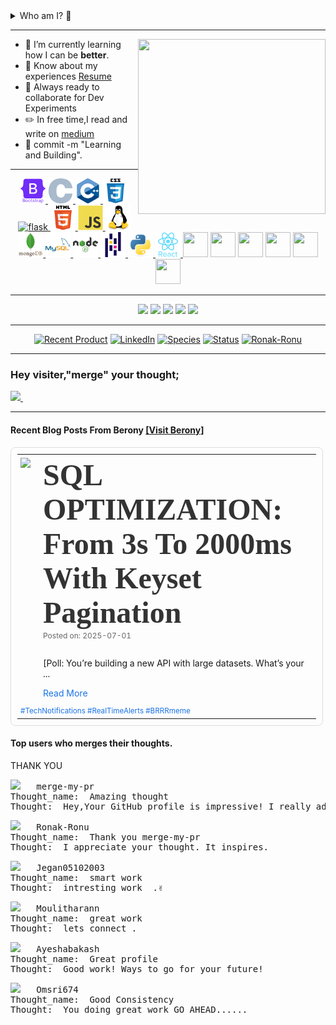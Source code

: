 <details>
  <summary>Who am I? 🤔</summary>
  
  <pre>
     <img src="https://i.giphy.com/media/v1.Y2lkPTc5MGI3NjExMng5a2w4dzhqajlqZzJ5cWFqY2xqc3M2eW16MGo4dWFvaHZ3a3RibCZlcD12MV9pbnRlcm5hbF9naWZfYnlfaWQmY3Q9Zw/1I6HRxR7pQojS/giphy.gif" align="right" width="220" height="120" />
Hey! I'm Ronak Suthar 👾, trying to figure out the reason behind what I'm doing.  </pre>

</details>


---

</p>
<a href="https://ronak-ronu.github.io/Terminal_Demo/" target="_blank">

<img align="right" width="300" height="280" src="https://github.com/Ronak-Ronu/Ronak-Ronu/assets/112187817/1172a43d-9b19-4445-9b02-775d1851dfa7">
</a>

- 🌱 I’m currently learning how I can be **better**. 
- 📄 Know about my experiences [Resume](https://docs.google.com/document/d/1AJbow29pZz3Qj8oJ2kvDrMwl_YuJHucRL-Q-meL2h5k/edit?usp=sharing)
- 🚀 Always ready to collaborate for Dev Experiments
- ✏️  In free time,I read and write on [medium](https://medium.com/@ronakronu02)
- 🛝 commit -m "Learning and Building".


---

<div align="center">

<p > <a href="https://getbootstrap.com" target="_blank" rel="noreferrer"> <img src="https://raw.githubusercontent.com/devicons/devicon/master/icons/bootstrap/bootstrap-plain-wordmark.svg" alt="bootstrap" width="40" height="40"/> </a> <a href="https://www.cprogramming.com/" target="_blank" rel="noreferrer"> <img src="https://raw.githubusercontent.com/devicons/devicon/master/icons/c/c-original.svg" alt="c" width="40" height="40"/> </a> <a href="https://www.w3schools.com/cpp/" target="_blank" rel="noreferrer"> <img src="https://raw.githubusercontent.com/devicons/devicon/master/icons/cplusplus/cplusplus-original.svg" alt="cplusplus" width="40" height="40"/> </a> <a href="https://www.w3schools.com/css/" target="_blank" rel="noreferrer"> <img src="https://raw.githubusercontent.com/devicons/devicon/master/icons/css3/css3-original-wordmark.svg" alt="css3" width="40" height="40"/> </a> <a href="https://flask.palletsprojects.com/" target="_blank" rel="noreferrer"> <img src="https://flask.palletsprojects.com/en/stable/_images/flask-horizontal.png" alt="flask" width="100" height="40"/> </a>
  <a href="https://www.w3.org/html/" target="_blank" rel="noreferrer"> <img src="https://raw.githubusercontent.com/devicons/devicon/master/icons/html5/html5-original-wordmark.svg" alt="html5" width="40" height="40"/> </a> <a href="https://developer.mozilla.org/en-US/docs/Web/JavaScript" target="_blank" rel="noreferrer"> <img src="https://raw.githubusercontent.com/devicons/devicon/master/icons/javascript/javascript-original.svg" alt="javascript" width="40" height="40"/> </a> <a href="https://www.linux.org/" target="_blank" rel="noreferrer"> <img src="https://raw.githubusercontent.com/devicons/devicon/master/icons/linux/linux-original.svg" alt="linux" width="40" height="40"/> </a> <a href="https://www.mongodb.com/" target="_blank" rel="noreferrer"> <img src="https://raw.githubusercontent.com/devicons/devicon/master/icons/mongodb/mongodb-original-wordmark.svg" alt="mongodb" width="40" height="40"/> </a> <a href="https://www.mysql.com/" target="_blank" rel="noreferrer"> <img src="https://raw.githubusercontent.com/devicons/devicon/master/icons/mysql/mysql-original-wordmark.svg" alt="mysql" width="40" height="40"/> </a> <a href="https://nodejs.org" target="_blank" rel="noreferrer"> <img src="https://raw.githubusercontent.com/devicons/devicon/master/icons/nodejs/nodejs-original-wordmark.svg" alt="nodejs" width="40" height="40"/> </a> <a href="https://pandas.pydata.org/" target="_blank" rel="noreferrer"> <img src="https://raw.githubusercontent.com/devicons/devicon/2ae2a900d2f041da66e950e4d48052658d850630/icons/pandas/pandas-original.svg" alt="pandas" width="40" height="40"/> </a> <a href="https://www.python.org" target="_blank" rel="noreferrer"> <img src="https://raw.githubusercontent.com/devicons/devicon/master/icons/python/python-original.svg" alt="python" width="40" height="40"/> </a> <a href="https://reactjs.org/" target="_blank" rel="noreferrer"> <img src="https://raw.githubusercontent.com/devicons/devicon/master/icons/react/react-original-wordmark.svg" alt="react" width="40" height="40"/> </a> 
  <img src="https://cdn.jsdelivr.net/gh/devicons/devicon@latest/icons/ruby/ruby-original.svg" width="40" height="40"  />

  <img src="https://cdn.jsdelivr.net/gh/devicons/devicon@latest/icons/tailwindcss/tailwindcss-original.svg" width="40" height="40" />

<img src="https://cdn.jsdelivr.net/gh/devicons/devicon@latest/icons/angularjs/angularjs-original.svg"  width="40" height="40" />
  <img src="https://cdn.jsdelivr.net/gh/devicons/devicon@latest/icons/appwrite/appwrite-original.svg"  width="40" height="40" />
  <img src="https://cdn.jsdelivr.net/gh/devicons/devicon@latest/icons/docker/docker-original.svg" width="40" height="40"/>
  <img src="https://cdn.jsdelivr.net/gh/devicons/devicon@latest/icons/java/java-original.svg" width="40" height="40"/>



</p>

</div>

---

<div align="center">
  
<img src="https://github-profile-summary-cards.vercel.app/api/cards/profile-details?username=Ronak-Ronu&theme=aura">
  <img src="https://github-profile-summary-cards.vercel.app/api/cards/repos-per-language?username=Ronak-Ronu&theme=aura">
  <img src="https://github-profile-summary-cards.vercel.app/api/cards/most-commit-language?username=Ronak-Ronu&theme=aura">
  <img src="https://github-profile-summary-cards.vercel.app/api/cards/stats?username=Ronak-Ronu&theme=aura">
  <img src="https://github-profile-summary-cards.vercel.app/api/cards/productive-time?username=Ronak-Ronu&theme=aura">

---

[![Recent Product](https://img.shields.io/badge/Recent-Product-black?style=flat-square)](https://berony.web.app/)
[![LinkedIn](https://img.shields.io/badge/LinkedIn-RonakSuthar-informational?style=flat-square&logo=linkedin&logoColor=white)](https://www.linkedin.com/in/ronaksutharb/)
[![Species](https://img.shields.io/badge/Species-Homo_sapiens-success?style=flat-square&logo=mailchimp&logoColor=white)](https://en.wikipedia.org/wiki/Homo_sapiens)
[![Status](https://img.shields.io/badge/Status-Stable-success?style=flat-square&logo=gravatar&logoColor=white)](https://en.wikipedia.org/wiki/Life)
<a href="https://github.com/Ronak-Ronu" target="_blank"><img alt="Ronak-Ronu" src="https://badges.pufler.dev/visits/Ronak-Ronu/Ronak-Ronu?logo=GitHub&label=visits&color=success&logoColor=white&style=flat-square"/></a>
</div>

---

### Hey visiter,"merge" your thought;

<a href="https://github.com/Ronak-Ronu/Ronak-Ronu/issues/new?body=%22Enter%20you%20thought%20here%22&title=%22Name%20your%20thought%22">
<img src="https://res.cloudinary.com/beronyimages/image/upload/v1726397601/rd3qemyjycrjtusktqet.png"/>
</a>&nbsp;&nbsp;&nbsp;&nbsp;&nbsp;

---

#### Recent Blog Posts From Berony <a href="https://berony.web.app" target="_blank">[Visit Berony]</a>

<table style="border: 1px solid #ddd; border-radius: 8px; padding: 10px; margin: 10px 0; max-width: 500px; border-collapse: collapse;">
  <tr>
    <td style="vertical-align: top; padding: 5px;">
      <img src="https://res.cloudinary.com/beronyimages/image/upload/VBlogData/jjhuqpvse1odquxhtipu" width="200" style="margin-right: 10px;">
    </td>
    <td style="vertical-align: top; padding: 5px;">
<strong style="font-size: 14px; color: #333;"><span style="font-family: BluePrinted"><font size="7">SQL OPTIMIZATION: From 3s To 2000ms With Keyset Pagination</font></span></strong><br>
<small style="color: #666; font-size: 12px;">Posted on: 2025-07-01</small><br>
<p style="font-size: 14px; color: #444; margin: 8px 0; line-height: 1.5;"><pre class="code-block"><div class="code-line"></div></pre><div><div class="poll-placeholder" data-poll-id="68644905e1f9fe9ac19c0b99">[Poll: You’re building a new API with large datasets. What’s your ...</p>
<a href="https://berony.web.app/reading/68644925e1f9fe9ac19c0ba7" target="_blank" style="color: #1a73e8; text-decoration: none; font-size: 14px;">Read More</a>    </td>
  </tr>
  <tr>
    <td colspan="2" style="padding: 5px;">
      <small style="color: #1a73e8;">#TechNotifications #RealTimeAlerts #BRRRmeme</small>
    </td>
  </tr>
</table>


#### Top users who merges their thoughts.
<!-- <pre>
<div style="display: flex; align-items: center; justify-content: space-between;">
  <img src="https://raw.githubusercontent.com/devicons/devicon/master/icons/react/react-original-wordmark.svg" width="40" style="margin-right: 10px;"> 
  <p style="margin: 0;">This is username</p>
  <p style="margin: 0;">This is comment</p>
</div>
</pre> -->

THANK YOU



<pre><img src=https://avatars.githubusercontent.com/u/158744215?v=4 width="30">&nbsp;&nbsp;&nbsp;merge-my-pr<br/>Thought_name: &nbsp;Amazing thought<br/>Thought: &nbsp;Hey,Your GitHub profile is impressive! I really admire the breadth and depth of your projects. Keep up the great work</pre>

<pre><img src=https://avatars.githubusercontent.com/u/112187817?v=4 width="30">&nbsp;&nbsp;&nbsp;Ronak-Ronu<br/>Thought_name: &nbsp;Thank you merge-my-pr<br/>Thought: &nbsp;I appreciate your thought. It inspires.</pre>


<pre><img src=https://avatars.githubusercontent.com/u/155941655?v=4 width="30">&nbsp;&nbsp;&nbsp;Jegan05102003<br/>Thought_name: &nbsp;smart work<br/>Thought: &nbsp;intresting work  .✌️</pre>

<pre><img src=https://avatars.githubusercontent.com/u/117554286?v=4 width="30">&nbsp;&nbsp;&nbsp;Moulitharann<br/>Thought_name: &nbsp;great work<br/>Thought: &nbsp;lets connect .</pre>

<pre><img src=https://avatars.githubusercontent.com/u/173592287?v=4 width="30">&nbsp;&nbsp;&nbsp;Ayeshabakash<br/>Thought_name: &nbsp;Great profile<br/>Thought: &nbsp;Good work! Ways to go for your future!</pre>

<pre><img src=https://avatars.githubusercontent.com/u/114668208?v=4 width="30">&nbsp;&nbsp;&nbsp;Omsri674<br/>Thought_name: &nbsp;Good Consistency<br/>Thought: &nbsp;You doing great work GO AHEAD......</pre>
